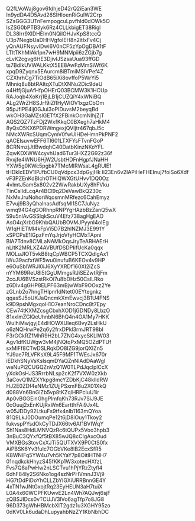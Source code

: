 Q2fLVoWaj8gov6fdhjeD42rQ2iEan3WE
In9ydDA4D5Avd26SIHIoenRiGuIW2Crp
SZsGGG3UTnFempogcuLpvfhld0dOWk5O
lsZSG0bPTB3yk6Rz4CLLkbigET38Rigl
DL38Irr9XlDHEIm0NQilOHJvKpS8tccQ
U3p7NegbUaDHHVgfolEH8n2itIxFv4Cj
yQnAUFNsyvlDwi6V0nCF5zYpOgDBA1tF
LTltTKhMIAk1pn7wH9MNMpii6zZGjb7g
cLvK2cgvg6HE3DjivIJSzsaUua93ffGD
ts7BdIkUVWALKktX5EE8AwFzMmSiWf6K
xpqD9Zyqnx5EAurcm8iBTmiMSIVPef4Z
CZXhrhCg7TiOdB65iXi8ovffoP5WrYi5
Mhniq8u8btRAItqXTuDtXNNu2Dic9deU
o4HffjGjuAfHfpOHErQ03BCMW3K1HCUp
RAJoqb4XoKrj1BjLB1jCUZQiY4xWNiBQ
ALg2WrZH8SJrf9iZfIHyWIOV1xgzCbOm
95pJfiPE4ij0GJui3oPIDuvsM2beyqBd
wkOH3GaMZslGETfX2FBinkOcmNlhjZjT
AQS2QZ7TzFDj2WxfKkqC0BXegh7aHkM4
8yQsO5KX6PDRWmgexjQVIjtr467qbJ5c
NMcXWRcSUqmCymV0fwUIHDeHmnPkPNF2
qACEIsuvwEFF6TI601LTXFYsFTvnFGoP
8CRNmzjJtIBwdqhC40DatbKinzNKoYFL
ZqwKDXWW4cyvhUad6Tur3HXZ2G92z36f
Rvxjfe4WNU6HjW2UsbtHDFnHgpfJNaHH
YXW5g0KWc5pgbk7TMcMIRWsaL4gRUlE1
tHDklcEDV1lPJfbCU0qVdpcx3dpGyjHk
Ii23En6v2IAPiHeFHEInuj7foiSo6Xdf
vF3PZEnKdBIchOTHlQWXGtUHvv1DQ0Oz
4vlmtJ5amSx802v22WwRakbUXy8hFVku
TinCsIldLcqAr4BCl9q2DeVawBkQ230c
NxMxJruNohorWqosmnMRfezc6CahEmyz
E7vuj9B3yQhalnasAdfsqMl1SC7JuNyz
wmq94G4qGORhnpRNPYgHAzbBzZanQ5wX
59u5nlAvGSSlqkScuV4Efz738agHgEAO
AsO4qXrbG9KhbQAUbBOVMJPyynI4oIEg
W1qHIETMl4kFpVi5D7B2hINZMJ3E991Y
xSPCPsE1lGpzFmYqJrjoVfyHCMxTApni
BlA7Tdnv8CMLaNAMkOqsJryTeARHAErH
nLltK2MRLXZ4AVBUfDSDPIifUcKa0qqx
MOLuJIOT5vkB8tqCpWBCP5TCXQdlgAx1
lWu39acfxtWF5wu0inufuB6KEOv4v9HP
e6OuSblWRJl0iJ6XyYXRDf160XI2iZcS
nYYM69ReU8l5tGgUMmgsRJiSEZwtRjFm
2ccJU6BVSzstRkOi7u8bDHz50CsILRko
z6DIv4gGHP8ELPF63mBjwWbF9OOxz2Ye
zGLnb2o7hngTHlpm1dNtet00EYtegnkz
qqasSJ5oUKJaQncmkXmEwvcj3B1U4FNS
k9D9pshMgxqoH1O7eanNroCDnc8t7Epy
CEw74tKXMZcsgCbxhXOD1jGDNDy8LbzO
81xxlmZGlQeUhnbN6BhQ4n4OA1My7HKK
WuIhiMwjgyjE4dHOWXUleq6Bvy2LsHkU
o6zNQHrwPe2q6y2frxDPkl3rmJRT98bI
F3rGCkRZfMhR9H2bL7ZNG4xyeSKLIW03
Agv1dfKUWgw3vM4jNQtqPxMQ5OZdPTUf
sxMlFf8CTwDSLRqkDO8IZG9jorQXIZn5
YJ9ae7RLVFKsX9L45F9MF1TWEsJx670r
iEDkhSNyVsKsIsqmDYaQZnNlAdDAaWgl
weNuPi2CUGQZnVzQ1W0TLPdJqclplCcX
yXckOsHJS3RrrbNLsp2cK2f7VXW0zXkb
3aCovQ1MZXYkpg8mcYZDbKjC48klldRW
HJ2E0ZDf4eNMz1ZUjjPSxmFBu2X01XkQ
d088Vn6BnGlZb5vp8tKZqlHRPcIuU1ir
Ap0vBGGEinGhgPlmfqKh73RJv7SiJ9JE
0cOuuj2xEnKUjRxWn6EartthFAi9Jx4L
w05JDDy92LtkuFs9tfx4nIb1163mQYoa
81Q9LkJ0DOumqPe12t6jD8lOuy1Tkoy2
fukvspPYsdOkCyTDJX66tv6Af1BVIWqY
Sh1Nas8HdLMNVQzRc6tQUPx5Voo3hpb3
3nBuC3QYxfQf5tBX85wJQ8cCIgAxcOud
VMXBGs3tovCxXJTi5QUTXVX9P0CtS0fx
AiPBSK6Yv3fuIc7OGbVKe8lB2EcxSfR5
K8WNlFq5YW4u7vh5KYaY7p8OitIHTNH7
01nqdkckHhyzS45fKKp1W3xotecHXfzL
Fvs7Q8aPwHw2nLSCTvu1hPjYRzZtyfl4
6dhF84Iy2S6Nko1og4szNrPHVmnJ3Vj9
HG7tDdPiDoYhCLLZbYIGXiURRBnnGE4Y
4xTN1wJNtGxojtRq23EyHEUN3aH7tuiX
L0A4x60WCPFKUwvE2Ln4Wh7AQJwj6sjF
zQBSJIDcs0vTCUJV3lVo6agTfp7o8JG8
96D373gWhHBMcbXIT2gdz1u3XGHY95zo
0dKV0Lk6udaDhLupyahbNzZY1KbNbhDC
